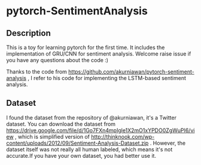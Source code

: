 # pytorch-SentimentAnalysis


## Description
This is a toy for learning pytorch for the first time. It includes the implementation of GRU/CNN for sentiment analysis.
Welcome raise issue if you have any questions about the code :)

Thanks to the code from https://github.com/akurniawan/pytorch-sentiment-analysis , I refer to his code for implementing the LSTM-based sentiment analysis.

## Dataset

I found the dataset from the repository of @akurniawan, it's a Twitter dataset. You can download the dataset from https://drive.google.com/file/d/1Go7FXn4mpIgle1X2mO1xYPDO0ZgWuPI6/view , which is simplified version of http://thinknook.com/wp-content/uploads/2012/09/Sentiment-Analysis-Dataset.zip .
However, the dataset itself was not really all human labeled, which means it's not accurate.If you have your own dataset, you had better use it.



